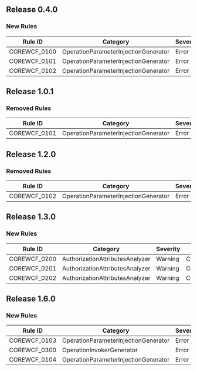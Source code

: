 ﻿## Release 0.4.0

### New Rules

Rule ID | Category | Severity | Notes
--------|----------|----------|--------------------
COREWCF_0100 | OperationParameterInjectionGenerator | Error | COREWCF_0100_OperationParameterInjectionGenerator
COREWCF_0101 | OperationParameterInjectionGenerator | Error | COREWCF_0101_OperationParameterInjectionGenerator
COREWCF_0102 | OperationParameterInjectionGenerator | Error | COREWCF_0102_OperationParameterInjectionGenerator

## Release 1.0.1

### Removed Rules

Rule ID | Category | Severity | Notes
--------|----------|----------|--------------------
COREWCF_0101 | OperationParameterInjectionGenerator | Error | COREWCF_0101_OperationParameterInjectionGenerator

## Release 1.2.0

### Removed Rules

Rule ID | Category | Severity | Notes
--------|----------|----------|--------------------
COREWCF_0102 | OperationParameterInjectionGenerator | Error | COREWCF_0102_OperationParameterInjectionGenerator

## Release 1.3.0

### New Rules

Rule ID | Category | Severity | Notes
--------|----------|----------|-------
COREWCF_0200 | AuthorizationAttributesAnalyzer | Warning  | COREWCF_0200_DiagnosticDescriptors
COREWCF_0201 | AuthorizationAttributesAnalyzer | Warning  | COREWCF_0202_DiagnosticDescriptors
COREWCF_0202 | AuthorizationAttributesAnalyzer | Warning  | COREWCF_0203_DiagnosticDescriptors

## Release 1.6.0

### New Rules

Rule ID | Category | Severity | Notes
--------|----------|----------|--------------------
COREWCF_0103 | OperationParameterInjectionGenerator | Error | COREWCF_0103_OperationParameterInjectionGenerator
COREWCF_0300 | OperationInvokerGenerator | Error | COREWCF_0300_OperationInvokerGenerator
COREWCF_0104 | OperationParameterInjectionGenerator | Error  | COREWCF_0104_OperationParameterInjectionGenerator |
